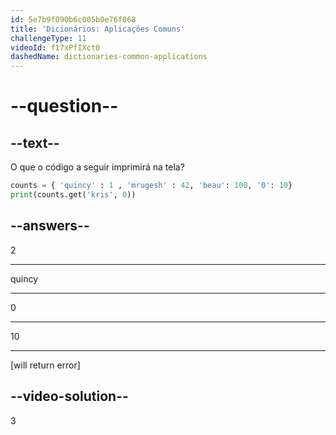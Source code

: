 ```yaml
---
id: 5e7b9f090b6c005b0e76f068
title: 'Dicionários: Aplicações Comuns'
challengeType: 11
videoId: f17xPfIXct0
dashedName: dictionaries-common-applications
---
```


# --question--

## --text--


O que o código a seguir imprimirá na tela?

```python
counts = { 'quincy' : 1 , 'mrugesh' : 42, 'beau': 100, '0': 10}
print(counts.get('kris', 0))
```

## --answers--

2

---

quincy

---

0

---

10

---

[will return error]

## --video-solution--

3

